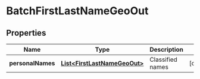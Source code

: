 
# BatchFirstLastNameGeoOut

## Properties
Name | Type | Description | Notes
------------ | ------------- | ------------- | -------------
**personalNames** | [**List&lt;FirstLastNameGeoOut&gt;**](FirstLastNameGeoOut.md) | Classified names |  [optional]



